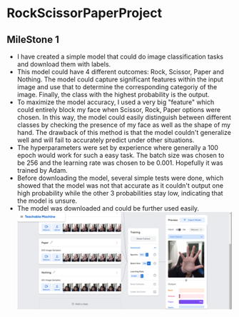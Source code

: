 # RockScissorPaperProject

## MileStone 1
- I have created a simple model that could do image classification tasks and download them with labels.
- This model could have 4 different outcomes: Rock, Scissor, Paper and Nothing. The model could capture significant features within the input image and use that to determine the corresponding categoriy of the image. Finally, the class with the highest probability is the output.
- To maximize the model accuracy, I used a very big "feature" which could entirely block my face when Scissor, Rock, Paper options were chosen. In this way, the model could easily distinguish between different classes by checking the presence of my face as well as the shape of my hand. The drawback of this method is that the model couldn't generalize well and will fail to accurately predict under other situations.
- The hyperparameters were set by experience where generally a 100 epoch would work for such a easy task. The batch size was chosen to be 256 and the learning rate was chosen to be 0.001. Hopefully it was trained by Adam.
- Before downloading the model, several simple tests were done, which showed that the model was not that accurate as it couldn't output one high probability while the other 3 probabilities stay low, indicating that the model is unsure.
- The model was downloaded and could be further used easily. 
![Model Training](Image/ModelTraining.png)
